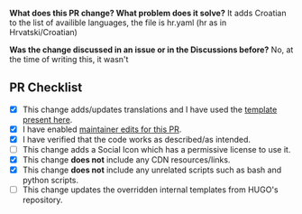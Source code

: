 <!--

## READ BEFORE OPENING A PR

Thank you for contributing to hugo-PaperMod!
Please fill out the following questions to make it easier for us to review your
changes. You do not need to check all the boxes below.

**NOTE**: PaperMod does not have any external dependencies fetched from 3rd party
CDN servers. However we do have custom Head/Footer extender templates which you can use
to add those to your website.
https://github.com/adityatelange/hugo-PaperMod/wiki/FAQs#custom-head--footer

-->


**What does this PR change? What problem does it solve?**
It adds Croatian to the list of availible languages, the file is hr.yaml (hr as in Hrvatski/Croatian)


**Was the change discussed in an issue or in the Discussions before?**
No, at the time of writing this, it wasn't


## PR Checklist

- [X] This change adds/updates translations and I have used the [template present here](https://github.com/adityatelange/hugo-PaperMod/wiki/Translations#want-to-add-your-language-).
- [X] I have enabled [maintainer edits for this PR](https://help.github.com/en/github/collaborating-with-issues-and-pull-requests/allowing-changes-to-a-pull-request-branch-created-from-a-fork).
- [X] I have verified that the code works as described/as intended.
- [ ] This change adds a Social Icon which has a permissive license to use it.
- [X] This change **does not** include any CDN resources/links.
- [X] This change **does not** include any unrelated scripts such as bash and python scripts.
- [ ] This change updates the overridden internal templates from HUGO's repository.
